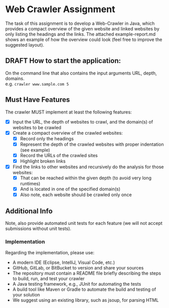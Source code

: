 # Web Crawler Assignment

The task of this assignment is to develop a Web-Crawler in Java, which provides a compact overview of the given website and linked websites by only listing the headings and the links. The attached example-report.md shows an example of how the overview could look (feel free to improve the suggested layout).

## DRAFT How to start the application:

 
On the command line that also contains the input arguments URL, depth, domains.  
e.g. `crawler www.sample.com 5`


## Must Have Features

The crawler MUST implement at least the following features:

- [X] Input the URL, the depth of websites to crawl, and the domain(s) of websites to be crawled
- [X] Create a compact overview of the crawled websites:
    - [X] Record only the headings
    - [X] Represent the depth of the crawled websites with proper indentation (see example)
    - [X] Record the URLs of the crawled sites
    - [X] Highlight broken links
- [X] Find the links to other websites and recursively do the analysis for those websites:
    - [X] That can be reached within the given depth (to avoid very long runtimes)
    - [X] And is located in one of the specified domain(s)
    - [X] Also note, each website should be crawled only once

## Additional Info

Note, also provide automated unit tests for each feature (we will not accept submissions without unit tests).

### Implementation

Regarding the implementation, please use:
- A modern IDE (Eclipse, IntelliJ, Visual Code, etc.)
- GitHub, GitLab, or BitBucket to version and share your sources
- The repository must contain a README file briefly describing the steps to build, run, and test your crawler
- A Java testing framework, e.g., JUnit for automating the tests
- A build tool like Maven or Gradle to automate the build and testing of your solution
- We suggest using an existing library, such as jsoup, for parsing HTML